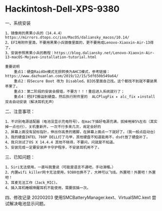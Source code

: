 # Hackintosh-Dell-XPS-9380
一、系统安装

	1、镜像用的黑果小兵的（14.4.4）https://mirrors.dtops.cc/iso/MacOS/daliansky_macos/10.14/
	2、EFI用附件里滴，不要用黑果小兵镜像里面的，更不要用成Lenovo-Xiaoxin-Air-13得了。
	3、安装参照黑果小兵的教程：https://blog.daliansky.net/Lenovo-Xiaoxin-Air-13-macOS-Mojave-installation-tutorial.html

	重要说明
		重点1：硬盘RaidOn模式无损转换为AHCI模式，参考链接：https://www.dazhuanlan.com/2019/12/15/5df650b549a64/
		重点2：将Secure Boot 改为 Disabled。BIOS里面自己找。这个都找不到就不要装黑苹果了。
		重点3：第二阶段的安装会报错，不要方！！！重启进入系统就行了；
		重点4：把EFI搬运到硬盘，然后执行附件里的  ALCPlugFix⁩ ▸ ⁨alc_fix⁩ ▸install双击自动安装（解决耳机无声）

二、注意事项：

	1、不识别电源适配器（电池没显示充电符号），在mac下插好电源充满，拔掉用掉5%左右（其实掉一点也行），关机重新开。一次不行多来几次，肯定会好的
	2、屏幕上面没有鼠标指针，伸出你高贵的猪脚，在屏幕上面点一下就好了。（我一般点启动台）
	3、我的硬盘INTEL 760P DELL打了马甲，其他硬盘不知道能用不，dsdt放了硬盘补丁。
	4、我只测试了OS X 14.4.4 其他不晓得，不要问，问就是不知道。
	5、安装完成一定要安装声卡守护程序，不安装耳机用不了。

三、已知问题：

	1、Siri无法使用，一直叫我重说（可能是语言不通吧，手动滑稽。）
	2、内置wifi killer网卡无法使用，9380也换不了，大神可以飞线。外置吧！外置吧！外置吧！
	3、耳麦无法工作（Jack_MIC)。
	4、插入耳机睡眠唤醒耳机不能使用，需要拔插一次。
四、修改记录 
	20200203 使用SMCBatteryManager.kext、VirtualSMC.kext 尝试解决电池显示问题。